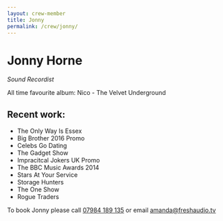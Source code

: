 ```yaml
---
layout: crew-member
title: Jonny
permalink: /crew/jonny/
---
```


# Jonny Horne
_Sound Recordist_

All time favourite album: Nico - The Velvet Underground

## Recent work:
+ The Only Way Is Essex
+ Big Brother 2016 Promo
+ Celebs Go Dating
+ The Gadget Show 
+ Impracitcal Jokers UK Promo
+ The BBC Music Awards 2014
+ Stars At Your Service
+ Storage Hunters
+ The One Show
+ Rogue Traders

To book Jonny please call [07984 189 135](tel:+447984189135) or email [amanda@freshaudio.tv](mailto:amanda@freshaudio.tv)